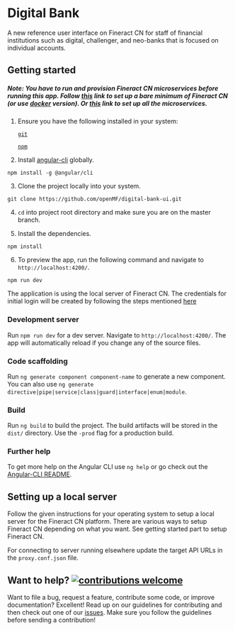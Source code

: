 # Digital Bank

A new reference user interface on Fineract CN for staff of financial institutions such as digital, challenger, and neo-banks that is focused on individual accounts.

## Getting started

##### Note: You have to run and provision Fineract CN microservices before running this app. Follow [this](https://cwiki.apache.org/confluence/display/FINERACT/Bare+minimum+to+run+Fineract-CN+locally) link to set up a bare minimum of Fineract CN (or use [docker](https://github.com/apache/fineract-cn-docker-compose) version). Or [this](https://github.com/apache/fineract-cn-demo-server) link to set up all the microservices.

1. Ensure you have the following installed in your system:

    [`git`](https://git-scm.com/downloads)

    [`npm`](https://nodejs.org/en/download/)

2. Install [angular-cli](https://github.com/angular/angular-cli) globally.
```
npm install -g @angular/cli
```

3. Clone the project locally into your system.
```
git clone https://github.com/openMF/digital-bank-ui.git
```

4. `cd` into project root directory and make sure you are on the master branch.

5. Install the dependencies.
```
npm install
```

6. To preview the app, run the following command and navigate to `http://localhost:4200/`.
```
npm run dev
```

The application is using the local server of Fineract CN. The credentials for initial login will be created by following the steps mentioned [here](https://cwiki.apache.org/confluence/display/FINERACT/Bare+minimum+to+run+Fineract-CN+locally)


### Development server

Run `npm run dev` for a dev server. Navigate to `http://localhost:4200/`. The app will automatically reload if you change any of the source files.

### Code scaffolding

Run `ng generate component component-name` to generate a new component. You can also use
`ng generate directive|pipe|service|class|guard|interface|enum|module`.

### Build

Run `ng build` to build the project. The build artifacts will be stored in the `dist/` directory. Use the `-prod` flag for a production build.

### Further help

To get more help on the Angular CLI use `ng help` or go check out the
[Angular-CLI README](https://github.com/angular/angular-cli).


## Setting up a local server

Follow the given instructions for your operating system to setup a local server for the Fineract CN platform. There are various ways to setup Fineract CN depending on what you want. See getting started part to setup Fineract CN.

For connecting to server running elsewhere update the target API URLs in the `proxy.conf.json` file.


## Want to help? [![contributions welcome](https://img.shields.io/badge/contributions-welcome-brightgreen.svg?style=flat)](https://github.com/openMF/digital-bank-ui/issues)

Want to file a bug, request a feature, contribute some code, or improve documentation? Excellent! Read up on our guidelines for contributing and then check out one of our [issues](https://github.com/openMF/digital-bank-ui/issues). Make sure you follow the guidelines before sending a contribution!
